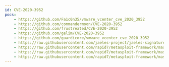 ```yaml
---
id: CVE-2020-3952
pocs:
    - https://github.com/Fa1c0n35/vmware_vcenter_cve_2020_3952
    - https://github.com/commandermoon/CVE-2020-3952
    - https://github.com/frustreated/CVE-2020-3952
    - https://github.com/gelim/CVE-2020-3952
    - https://github.com/guardicore/vmware_vcenter_cve_2020_3952
    - https://raw.githubusercontent.com/jaeles-project/jaeles-signatures/master/cves/vcenter-lfi-cve-2020-3952.yaml
    - https://raw.githubusercontent.com/rapid7/metasploit-framework/master/modules/auxiliary/admin/ldap/vmware_vcenter_vmdir_auth_bypass.rb
    - https://raw.githubusercontent.com/rapid7/metasploit-framework/master/modules/auxiliary/gather/ldap_hashdump.rb
    - https://raw.githubusercontent.com/rapid7/metasploit-framework/master/modules/auxiliary/gather/vmware_vcenter_vmdir_ldap.rb
---
```


